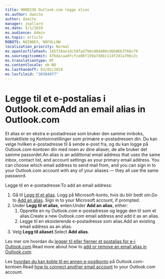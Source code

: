 ```yaml
---
title: 9000238 Outlook.com legge alias
ms.author: daeite
author: daeite
manager: joallard
ms.date: 3/1/2019
ms.audience: Admin
ms.topic: article
ROBOTS: NOINDEX, NOFOLLOW
localization_priority: Normal
ms.openlocfilehash: 185f28ae1dc59fad79dcd0d400cdbb06b3766c79
ms.sourcegitcommit: 47bdacaa8fcfce06f159a7ddbc114f2d1a70bc2c
ms.translationtype: MT
ms.contentlocale: nb-NO
ms.lasthandoff: 03/02/2019
ms.locfileid: "30364977"
---
```

# <a name="add-an-email-alias-in-outlookcom"></a><span data-ttu-id="e34ff-102">Legge til et e-postalias i Outlook.com</span><span class="sxs-lookup"><span data-stu-id="e34ff-102">Add an email alias in Outlook.com</span></span>

<span data-ttu-id="e34ff-p101">Et alias er en ekstra e-postadresse som bruker den samme innboks, kontaktliste og Kontoinnstillinger som primære e-postadressen din. Du kan velge hvilken e-postadresse til å sende e-post fra, og du kan logge på Outlook.com-kontoen din med noen av dine aliaser, de alle bruker det samme passordet.</span><span class="sxs-lookup"><span data-stu-id="e34ff-p101">An alias is an additional email address that uses the same inbox, contact list, and account settings as your primary email address. You can choose which email address to send mail from, and you can sign in to your Outlook.com account with any of your aliases — they all use the same password.</span></span>

<span data-ttu-id="e34ff-105">Legge til en e-postadresse:</span><span class="sxs-lookup"><span data-stu-id="e34ff-105">To add an email address:</span></span>

1. <span data-ttu-id="e34ff-p102">Gå til [Legg til et alias](https://go.microsoft.com/fwlink/p/?linkid=864833). Logg på Microsoft-konto, hvis du blir bedt om.</span><span class="sxs-lookup"><span data-stu-id="e34ff-p102">Go to [Add an alias](https://go.microsoft.com/fwlink/p/?linkid=864833). Sign in to your Microsoft account, if prompted.</span></span>
2. <span data-ttu-id="e34ff-108">Under **Legg til et alias**, enten:</span><span class="sxs-lookup"><span data-stu-id="e34ff-108">Under **Add an alias**, either:</span></span>
    1. <span data-ttu-id="e34ff-109">Opprette en ny Outlook.com e-postadresse og legge den til som et alias.</span><span class="sxs-lookup"><span data-stu-id="e34ff-109">Create a new Outlook.com email address and add it as an alias.</span></span>
    2. <span data-ttu-id="e34ff-110">Legge til en eksisterende e-postadresse som alias.</span><span class="sxs-lookup"><span data-stu-id="e34ff-110">Add an existing email address as an alias.</span></span>
3. <span data-ttu-id="e34ff-111">Velg **Legg til aliaset**.</span><span class="sxs-lookup"><span data-stu-id="e34ff-111">Select **Add alias**.</span></span>

<span data-ttu-id="e34ff-112">Les mer om hvordan du [legger til eller fjerner et postalias for e-i Outlook.com](https://support.office.com/article/459b1989-356d-40fa-a689-8f285b13f1f2).</span><span class="sxs-lookup"><span data-stu-id="e34ff-112">Read more about how to [add or remove an email alias in Outlook.com](https://support.office.com/article/459b1989-356d-40fa-a689-8f285b13f1f2).</span></span>  

<span data-ttu-id="e34ff-113">Les [hvordan du kan koble til en annen e-postkonto](https://support.office.com/article/c5224df4-5885-4e79-91ba-523aa743f0ba) på Outlook.com-kontoen.</span><span class="sxs-lookup"><span data-stu-id="e34ff-113">Read [how to connect another email account](https://support.office.com/article/c5224df4-5885-4e79-91ba-523aa743f0ba) to your Outlook.com account.</span></span>